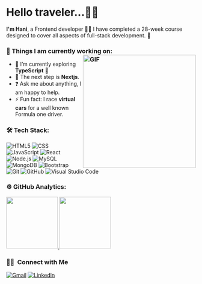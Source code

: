# Hello traveler...🚶‍♂️
**I'm Hani**, a Frontend developer 👨‍💻 
 I have completed a 28-week course designed to cover all aspects of full-stack development. 🚀  
  
### 🌱 Things I am currently working on:             <img align="right" alt="GIF" height="300px" src="tenor.gif" />

- 🔭 I’m currently exploring **TypeScript** 🤩  
- 🌱 The next step is **Nextjs**.  
- ❓ Ask me about anything, I am happy to help.  
- ⚡ Fun fact: I race **virtual cars** for a well known Formula one driver.  


### 🛠 Tech Stack:  

  ![HTML5](https://img.shields.io/badge/-HTML5-333333?style=flat&logo=HTML5)
  ![CSS](https://img.shields.io/badge/-CSS-333333?style=flat&logo=CSS3&logoColor=1572B6)
  ![JavaScript](https://img.shields.io/badge/-JavaScript-333333?style=flat&logo=javascript)
  ![React](https://img.shields.io/badge/-React-333333?style=flat&logo=React)
  ![Node.js](https://img.shields.io/badge/-Node.js-333333?style=flat&logo=Node.js)
  ![MySQL](https://img.shields.io/badge/-MySQL-333333?style=flat&logo=mysql&logoColor=white)
  ![MongoDB](https://img.shields.io/badge/-MongoDB-333333?style=flat&logo=mongodb&logoColor=white)
  ![Bootstrap](https://img.shields.io/badge/-Bootstrap-333333?style=flat&logo=bootstrap&logoColor=563D7C)
  ![Git](https://img.shields.io/badge/-Git-333333?style=flat&logo=git)
  ![GitHub](https://img.shields.io/badge/-GitHub-333333?style=flat&logo=github)
  ![Visual Studio Code](https://img.shields.io/badge/-Visual%20Studio%20Code-333333?style=flat&logo=visual-studio-code&logoColor=007ACC)

### ⚙️ GitHub Analytics:

 <a href="https://github.com/AVS1508">
  <img height="137px" src="https://github-readme-stats-eight-theta.vercel.app/api?username=Hani-AS&show_icons=true&theme=algolia&include_all_commits=true&count_private=true"/>
  <img height="137px" src="https://github-readme-stats-eight-theta.vercel.app/api/top-langs/?username=Hani-AS&layout=compact&langs_count=8&theme=algolia"/>
</a>

### 🤝🏻 &nbsp;Connect with Me

 [![Gmail](https://img.shields.io/badge/-GMAIL-D14836?style=for-the-badge&logo=gmail&logoColor=white)](mailto:h.sabti87@gmail.com)
[![LinkedIn](https://img.shields.io/badge/-LINKEDIN-0077B5?style=for-the-badge&logo=linkedin&logoColor=white)](https://www.linkedin.com/in/hani-al-sabti/)

